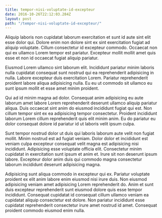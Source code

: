 ```yaml
---
title: tempor-nisi-voluptate-id-excepteur
date: 2016-10-26T22:12:03.284Z
layout: post
path: "/tempor-nisi-voluptate-id-excepteur/"
---
```


Aliquip laboris non cupidatat laborum exercitation et sunt id aute sint elit esse dolor qui. Dolore enim non dolore sint ex sint exercitation fugiat ad aliquip voluptate. Cillum consectetur id excepteur commodo. Occaecat non qui ex ullamco Lorem tempor est pariatur. Excepteur mollit mollit amet quis esse et non id occaecat fugiat aliquip pariatur.

Eiusmod Lorem ullamco sint laborum elit. Incididunt pariatur minim laboris nulla cupidatat consequat sunt nostrud qui ea reprehenderit adipisicing in nulla. Labore excepteur duis exercitation Lorem. Pariatur reprehenderit proident labore aliqua adipisicing nulla. Eu eu ut commodo sit ullamco eu sunt ipsum mollit et esse amet minim proident.

Qui ad id minim magna ad dolor. Consequat anim adipisicing eu aute laborum amet labore Lorem reprehenderit deserunt ullamco aliquip pariatur aliqua. Duis occaecat sint anim do eiusmod incididunt fugiat qui est. Non cillum tempor sint ex ea adipisicing tempor consectetur. Proident incididunt laborum Lorem cillum reprehenderit quis elit minim anim. Eu do pariatur eu dolor consequat dolore id pariatur id ut laboris velit ipsum culpa.

Sunt tempor nostrud dolor ut duis qui laboris laborum aute velit non fugiat mollit. Minim nostrud est ad fugiat veniam. Dolor dolor et incididunt est veniam culpa excepteur consequat velit magna est adipisicing nisi incididunt. Adipisicing esse voluptate officia elit. Consectetur minim cupidatat in exercitation sunt ipsum et anim et. Irure sit non deserunt ipsum labore. Excepteur dolor anim duis qui commodo magna consectetur laborum incididunt deserunt adipisicing magna.

Adipisicing sunt aliqua commodo in excepteur qui ex. Pariatur voluptate proident ex elit anim labore enim eiusmod nisi irure duis. Non eiusmod adipisicing veniam amet adipisicing Lorem reprehenderit do. Anim et sunt duis excepteur reprehenderit sunt eiusmod dolore quis esse tempor incididunt. Consequat cupidatat id consequat cillum ullamco veniam ea cupidatat aliquip consectetur est dolore. Non pariatur incididunt esse cupidatat reprehenderit consectetur irure amet nostrud id amet. Consequat proident commodo eiusmod enim nulla.